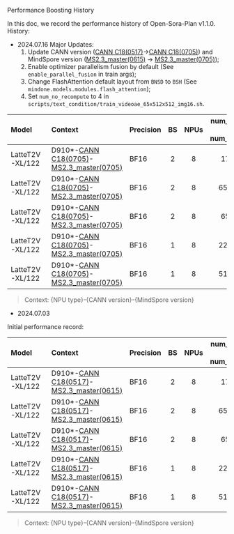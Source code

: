 Performance Boosting History

In this doc, we record the performance history of Open-Sora-Plan v1.1.0.
History:



- 2024.07.16
  Major Updates:
  1. Update CANN version ([CANN C18(0517)](https://repo.mindspore.cn/ascend/ascend910/20240517/)->[CANN C18(0705)](https://repo.mindspore.cn/ascend/ascend910/20240705/)) and MindSpore version ([MS2.3_master(0615)](https://repo.mindspore.cn/mindspore/mindspore/version/202406/20240615/master_20240615020018_43ccb91e45899b64fe31d304497ab17e3ada3cea_newest/unified/) -> [MS2.3_master(0705)](https://repo.mindspore.cn/mindspore/mindspore/version/202407/20240705/master_20240705220018_51f414917fd9a312dd43ea62eea61cf37c3dfbd6_newest/unified/));
  2. Enable optimizer parallelism fusion by default (See `enable_parallel_fusion` in train args);
  3. Change FlashAttention default layout from `BNSD` to `BSH` (See `mindone.models.modules.flash_attention`);
  4. Set `num_no_recompute` to $4$ in `scripts/text_condition/train_videoae_65x512x512_img16.sh`.

| Model           | Context        | Precision | BS  | NPUs | num_frames + num_images | Resolution  | Train T. (s/step) |
|:----------------|:---------------|:----------|:---:|:----:|:-----------------------:|:-----------:|:-----------------:|
| LatteT2V-XL/122 | D910\*-[CANN C18(0705)](https://repo.mindspore.cn/ascend/ascend910/20240705/)-[MS2.3_master(0705)](https://repo.mindspore.cn/mindspore/mindspore/version/202407/20240705/master_20240705220018_51f414917fd9a312dd43ea62eea61cf37c3dfbd6_newest/unified/) | BF16      |  2  |  8   |         17 + 4          | 512x512     |       2.45        |
| LatteT2V-XL/122 | D910\*-[CANN C18(0705)](https://repo.mindspore.cn/ascend/ascend910/20240705/)-[MS2.3_master(0705)](https://repo.mindspore.cn/mindspore/mindspore/version/202407/20240705/master_20240705220018_51f414917fd9a312dd43ea62eea61cf37c3dfbd6_newest/unified/) | BF16      |  2  |  8   |         65 + 16         | 512x512     |       9.36       |
| LatteT2V-XL/122 | D910\*-[CANN C18(0705)](https://repo.mindspore.cn/ascend/ascend910/20240705/)-[MS2.3_master(0705)](https://repo.mindspore.cn/mindspore/mindspore/version/202407/20240705/master_20240705220018_51f414917fd9a312dd43ea62eea61cf37c3dfbd6_newest/unified/) | BF16      |  2  |  8   |         65 + 4          | 512x512     |       7.02        |
| LatteT2V-XL/122 | D910\*-[CANN C18(0705)](https://repo.mindspore.cn/ascend/ascend910/20240705/)-[MS2.3_master(0705)](https://repo.mindspore.cn/mindspore/mindspore/version/202407/20240705/master_20240705220018_51f414917fd9a312dd43ea62eea61cf37c3dfbd6_newest/unified/) | BF16      |  1  |  8   |         221 + 4         | 512x512     |       7.18        |
| LatteT2V-XL/122 | D910\*-[CANN C18(0705)](https://repo.mindspore.cn/ascend/ascend910/20240705/)-[MS2.3_master(0705)](https://repo.mindspore.cn/mindspore/mindspore/version/202407/20240705/master_20240705220018_51f414917fd9a312dd43ea62eea61cf37c3dfbd6_newest/unified/) | BF16      |  1  |  8   |         513 + 8         | 512x512     |        12.3       |

> Context: {NPU type}-{CANN version}-{MindSpore version}

- 2024.07.03

Initial performance record:

| Model           | Context        | Precision | BS  | NPUs | num_frames + num_images | Resolution  | Train T. (s/step) |
|:----------------|:---------------|:----------|:---:|:----:|:-----------------------:|:-----------:|:-----------------:|
| LatteT2V-XL/122 | D910\*-[CANN C18(0517)](https://repo.mindspore.cn/ascend/ascend910/20240517/)-[MS2.3_master(0615)](https://repo.mindspore.cn/mindspore/mindspore/version/202406/20240615/master_20240615020018_43ccb91e45899b64fe31d304497ab17e3ada3cea_newest/unified/) | BF16      |  2  |  8   |         17 + 4          | 512x512     |       2.54        |
| LatteT2V-XL/122 | D910\*-[CANN C18(0517)](https://repo.mindspore.cn/ascend/ascend910/20240517/)-[MS2.3_master(0615)](https://repo.mindspore.cn/mindspore/mindspore/version/202406/20240615/master_20240615020018_43ccb91e45899b64fe31d304497ab17e3ada3cea_newest/unified/) | BF16      |  2  |  8   |         65 + 16         | 512x512     |       10.57       |
| LatteT2V-XL/122 | D910\*-[CANN C18(0517)](https://repo.mindspore.cn/ascend/ascend910/20240517/)-[MS2.3_master(0615)](https://repo.mindspore.cn/mindspore/mindspore/version/202406/20240615/master_20240615020018_43ccb91e45899b64fe31d304497ab17e3ada3cea_newest/unified/) | BF16      |  2  |  8   |         65 + 4          | 512x512     |       7.50        |
| LatteT2V-XL/122 | D910\*-[CANN C18(0517)](https://repo.mindspore.cn/ascend/ascend910/20240517/)-[MS2.3_master(0615)](https://repo.mindspore.cn/mindspore/mindspore/version/202406/20240615/master_20240615020018_43ccb91e45899b64fe31d304497ab17e3ada3cea_newest/unified/) | BF16      |  1  |  8   |         221 + 4         | 512x512     |       7.18        |
| LatteT2V-XL/122 | D910\*-[CANN C18(0517)](https://repo.mindspore.cn/ascend/ascend910/20240517/)-[MS2.3_master(0615)](https://repo.mindspore.cn/mindspore/mindspore/version/202406/20240615/master_20240615020018_43ccb91e45899b64fe31d304497ab17e3ada3cea_newest/unified/) | BF16      |  1  |  8   |         513 + 8         | 512x512     |       12.5        |

> Context: {NPU type}-{CANN version}-{MindSpore version}

